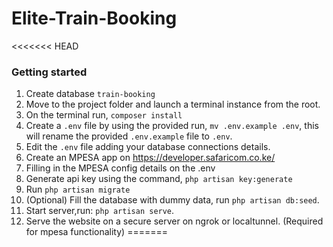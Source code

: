 # Elite-Train-Booking

<<<<<<< HEAD
### Getting started

1. Create database `train-booking`
2. Move to the project folder and launch a terminal instance from the root.
3. On the terminal run, `composer install`
4. Create a `.env` file by using the provided run, `mv .env.example .env`, this will rename the provided `.env.example` file to `.env`.
5. Edit the `.env` file adding your database connections details.
6. Create an MPESA app on https://developer.safaricom.co.ke/
7. Filling in the MPESA config details on the .env
8. Generate api key using the command, `php artisan key:generate`
9. Run `php artisan migrate`
10. (Optional) Fill the database with dummy data, run `php artisan db:seed`.
11. Start server,run: `php artisan serve`.
12. Serve the website on a secure server on ngrok or localtunnel. (Required for mpesa functionality)
=======


